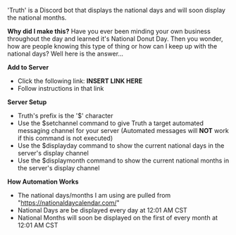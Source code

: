 'Truth' is a Discord bot that displays the national days and will soon display the national months.

**Why did I make this?**
Have you ever been minding your own business throughout the day and learned it's National Donut Day. Then you wonder, how are people knowing this type of thing or how can I keep up with the national days? Well here is the answer...

**Add to Server**
- Click the following link: **INSERT LINK HERE**
- Follow instructions in that link

**Server Setup**
- Truth's prefix is the '$' character
- Use the $setchannel command to give Truth a target automated messaging channel for your server (Automated messages will **NOT** work if this command is not executed)
- Use the $displayday command to show the current national days in the server's display channel
- Use the $displaymonth command to show the current national months in the server's display channel

**How Automation Works**
- The national days/months I am using are pulled from "https://nationaldaycalendar.com/"
- National Days are be displayed every day at 12:01 AM CST
- National Months will soon be displayed on the first of every month at 12:01 AM CST
